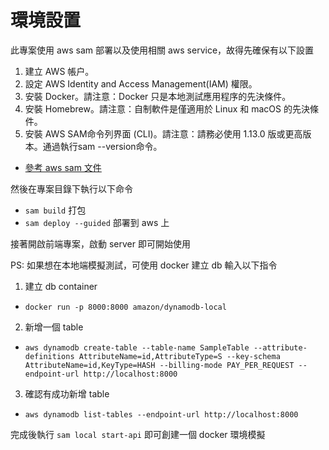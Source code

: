 
# 環境設置
此專案使用 aws sam 部署以及使用相關 aws service，故得先確保有以下設置

1. 建立 AWS 帳户。
2. 設定 AWS Identity and Access Management(IAM) 權限。
3. 安裝 Docker。請注意：Docker 只是本地測試應用程序的先決條件。
4. 安裝 Homebrew。請注意：自制軟件是僅適用於 Linux 和 macOS 的先決條件。
5. 安裝 AWS SAM命令列界面 (CLI)。請注意：請務必使用 1.13.0 版或更高版本。通過執行sam --version命令。

- [參考 aws sam 文件](https://docs.aws.amazon.com/zh_tw/serverless-application-model/latest/developerguide/what-is-sam.html )

然後在專案目錄下執行以下命令
- `sam build` 打包
- `sam deploy --guided` 部署到 aws 上

接著開啟前端專案，啟動 server 即可開始使用

PS: 如果想在本地端模擬測試，可使用 docker 建立 db
輸入以下指令

1. 建立 db container
- `docker run -p 8000:8000 amazon/dynamodb-local` 

2. 新增一個 table
- `aws dynamodb create-table --table-name SampleTable --attribute-definitions AttributeName=id,AttributeType=S --key-schema AttributeName=id,KeyType=HASH --billing-mode PAY_PER_REQUEST --endpoint-url http://localhost:8000`

3. 確認有成功新增 table
- `aws dynamodb list-tables --endpoint-url http://localhost:8000`

完成後執行 `sam local start-api` 即可創建一個 docker 環境模擬
